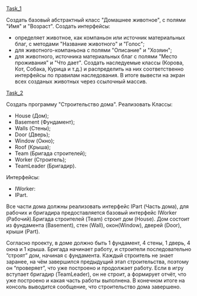 [Task_1](https://github.com/nomadpyn/CSharp_Lessons/tree/master/7.%20Interfaces/Task_1)

 Создать базовый абстрактный класс "Домашнее животное", с полями "Имя" и "Возраст". Создать интерфейсы:
 * определяет животное, как компаньон или источник материальных благ, с методами "Название животного" и "Голос";
 * для животного-компаньона с полями "Описание" и "Хозяин";
 * для животного, источника материальных благ с полями "Место проживания" и "Что дает".
 Создать наследуемые классы (Корова, Кот, Собака, Курица и т.д.) и распределить на них соответственно интерфейсы по правилам наследования.
 В итоге вывести на экран всех созданых животных через ссылочный массив. 

[Task_2](https://github.com/nomadpyn/CSharp_Lessons/tree/master/7.%20Interfaces/Task_2)

 Создать программу "Строительство дома". Реализовать Классы:
 * House (Дом);
 * Basement (Фундамент);
 * Walls (Стены);
 * Door (Дверь); 
 * Window (Окно);
 * Roof (Крыша);
 * Team (Бригада строителей);
 * Worker (Строитель);
 * TeamLeader (Бригадир).
 
 Интерфейсы:
 * IWorker:
 * IPart.

 Все части дома должны реализовать интерфейс IPart (Часть дома), для рабочих и бригадира предоставляется базовый интерфейс IWorker (Рабочий).Бригада строителей (Team) строит дом (House). Дом состоит из фундамента (Basement), стен (Wall), окон(Window), дверей (Door), крыши (Part). 

 Согласно проекту, в доме должно быть 1 фундамент, 4 стены, 1 дверь, 4 окна и 1 крыша. Бригада начинает работу, и строители последовательно “строят” дом, начиная с фундамента. Каждый строитель не знает заранее, на чём завершился предыдущий этап строительства, поэтому он “проверяет”, что уже построено и продолжает работу. Если в игру вступает бригадир (TeamLeader), он не строит, а формирует отчёт, что уже построено и какая часть работы выполнена. В конечном итоге на консоль выводится сообщение, что строительство дома завершено.    